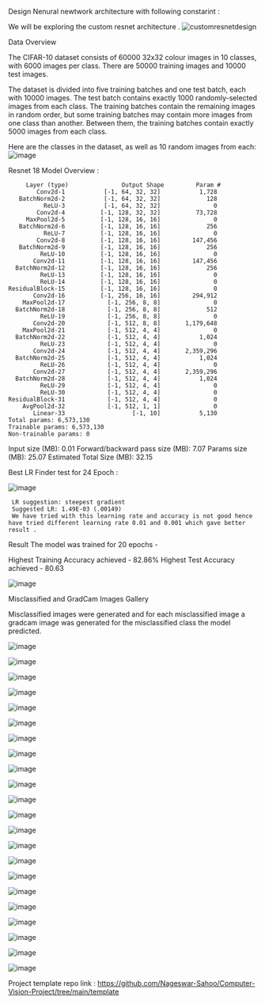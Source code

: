 Design Nenural newtwork architecture with following constarint :

We will be exploring the custom resnet architecture .
![customresnetdesign](https://user-images.githubusercontent.com/70502759/143819267-e474ae39-5dd5-418d-985b-1a5104ecbd49.PNG)


Data Overview

The CIFAR-10 dataset consists of 60000 32x32 colour images in 10 classes, with 6000 images per class. There are 50000 training images and 10000 test images.

The dataset is divided into five training batches and one test batch, each with 10000 images. The test batch contains exactly 1000 randomly-selected images from each class. The training batches contain the remaining images in random order, but some training batches may contain more images from one class than another. Between them, the training batches contain exactly 5000 images from each class.

Here are the classes in the dataset, as well as 10 random images from each:
![image](https://user-images.githubusercontent.com/70502759/141685528-79bce9e3-7de7-4613-8beb-b13d1e59d79d.png)

Resnet 18 Model Overview : 

      
         Layer (type)               Output Shape         Param #
            Conv2d-1           [-1, 64, 32, 32]           1,728
       BatchNorm2d-2           [-1, 64, 32, 32]             128
              ReLU-3           [-1, 64, 32, 32]               0
            Conv2d-4          [-1, 128, 32, 32]          73,728
         MaxPool2d-5          [-1, 128, 16, 16]               0
       BatchNorm2d-6          [-1, 128, 16, 16]             256
              ReLU-7          [-1, 128, 16, 16]               0
            Conv2d-8          [-1, 128, 16, 16]         147,456
       BatchNorm2d-9          [-1, 128, 16, 16]             256
             ReLU-10          [-1, 128, 16, 16]               0
           Conv2d-11          [-1, 128, 16, 16]         147,456
      BatchNorm2d-12          [-1, 128, 16, 16]             256
             ReLU-13          [-1, 128, 16, 16]               0
             ReLU-14          [-1, 128, 16, 16]               0
    ResidualBlock-15          [-1, 128, 16, 16]               0
           Conv2d-16          [-1, 256, 16, 16]         294,912
        MaxPool2d-17            [-1, 256, 8, 8]               0
      BatchNorm2d-18            [-1, 256, 8, 8]             512
             ReLU-19            [-1, 256, 8, 8]               0
           Conv2d-20            [-1, 512, 8, 8]       1,179,648
        MaxPool2d-21            [-1, 512, 4, 4]               0
      BatchNorm2d-22            [-1, 512, 4, 4]           1,024
             ReLU-23            [-1, 512, 4, 4]               0
           Conv2d-24            [-1, 512, 4, 4]       2,359,296
      BatchNorm2d-25            [-1, 512, 4, 4]           1,024
             ReLU-26            [-1, 512, 4, 4]               0
           Conv2d-27            [-1, 512, 4, 4]       2,359,296
      BatchNorm2d-28            [-1, 512, 4, 4]           1,024
             ReLU-29            [-1, 512, 4, 4]               0
             ReLU-30            [-1, 512, 4, 4]               0
    ResidualBlock-31            [-1, 512, 4, 4]               0
        AvgPool2d-32            [-1, 512, 1, 1]               0
           Linear-33                   [-1, 10]           5,130
    Total params: 6,573,130
    Trainable params: 6,573,130
    Non-trainable params: 0

   Input size (MB): 0.01
   Forward/backward pass size (MB): 7.07
   Params size (MB): 25.07
   Estimated Total Size (MB): 32.15

Best LR Finder test for 24 Epoch : 

![image](https://user-images.githubusercontent.com/70502759/143822511-8234a949-e27e-49f1-bbf9-140a7e13f161.png)

     LR suggestion: steepest gradient
     Suggested LR: 1.49E-03 (.00149)
     We have tried with this learning rate and accuracy is not good hence have tried different learning rate 0.01 and 0.001 which gave better result . 

   
Result
The model was trained for 20 epochs -

Highest Training Accuracy achieved - 82.86%
Highest Test Accuracy achieved - 80.63 

![image](https://user-images.githubusercontent.com/70502759/143260076-c895aafd-2e71-49df-a869-8b93358c9c60.png)


Misclassified and GradCam Images Gallery

Misclassified images were generated and for each misclassified image a gradcam image was generated for the misclassified class the model predicted.



![image](https://user-images.githubusercontent.com/70502759/143198134-1f9588a6-16e8-4b2e-bed8-46f2a9d3116b.png)

![image](https://user-images.githubusercontent.com/70502759/143198221-60eb79c1-3734-4d5b-aca9-980714ab28fb.png)

![image](https://user-images.githubusercontent.com/70502759/143198248-e1f07ffd-7b9b-48da-8cff-597d939d0066.png)

![image](https://user-images.githubusercontent.com/70502759/143198348-173c20bd-de65-45ad-8260-ad287b71111d.png)

![image](https://user-images.githubusercontent.com/70502759/143198411-2f1ecfe7-901f-4bab-970a-f48ee369699a.png)

![image](https://user-images.githubusercontent.com/70502759/143198457-397b698f-e64d-45d1-b189-6fb4e866ddb2.png)

![image](https://user-images.githubusercontent.com/70502759/143198485-6152c2d4-49d4-472b-b385-210e34738281.png)

![image](https://user-images.githubusercontent.com/70502759/143198548-d069b37e-281e-47a6-9492-d9f0a5c74864.png)

![image](https://user-images.githubusercontent.com/70502759/143198650-83a7193c-453b-4ac6-baf8-f673027ee81d.png)

![image](https://user-images.githubusercontent.com/70502759/143198939-3ed132b0-0fd2-4ca0-a6db-df5768f6b217.png)

![image](https://user-images.githubusercontent.com/70502759/143199037-5ca5055c-6398-42ac-a6a0-b45102e6785a.png)

![image](https://user-images.githubusercontent.com/70502759/143199093-7b4e275c-97dd-4f3f-9476-5e8c7de8075d.png)

![image](https://user-images.githubusercontent.com/70502759/143199133-bffd7b83-b886-4fc9-a86b-275fce750ebb.png)

![image](https://user-images.githubusercontent.com/70502759/143199164-a8782f8e-0b09-4458-a97c-d014b44a0ecc.png)

![image](https://user-images.githubusercontent.com/70502759/143199194-7491a2d4-9538-497f-910f-7a4c916b06ef.png)

![image](https://user-images.githubusercontent.com/70502759/143199243-1745a5dc-00a3-47b0-b705-25f86d8b0664.png)

![image](https://user-images.githubusercontent.com/70502759/143199314-085aeacb-c7ad-4af7-8719-4faa31f43c9b.png)

![image](https://user-images.githubusercontent.com/70502759/143199449-915f805e-53b9-4999-a29c-3a6a875d70c9.png)

![image](https://user-images.githubusercontent.com/70502759/143199489-529b87c2-4768-4132-a408-3518fcacba21.png)

![image](https://user-images.githubusercontent.com/70502759/143199542-9736a31f-9dc6-4ae3-9834-126bd99ed008.png)

![image](https://user-images.githubusercontent.com/70502759/143199568-9588ac44-972a-4276-9cd6-02ee9cb6364b.png)

![image](https://user-images.githubusercontent.com/70502759/143199589-9f7a5246-cb84-471d-8f8e-8cea1b8be563.png)



Project template repo link : https://github.com/Nageswar-Sahoo/Computer-Vision-Project/tree/main/template



